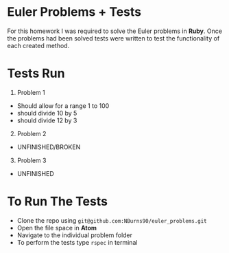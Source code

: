 # Euler Problems + Tests

For this homework I was required to solve the Euler problems in **Ruby**.  Once the problems had been solved tests were written to test the functionality of each created method.

# Tests Run

1. Problem 1
  - Should allow for a range 1 to 100
  - should divide 10 by 5
  - should divide 12 by 3

2. Problem 2
  - UNFINISHED/BROKEN

3. Problem 3
  - UNFINISHED

# To Run The Tests

- Clone the repo using `git@github.com:NBurns90/euler_problems.git`
- Open the file space in **Atom**
- Navigate to the individual problem folder
- To perform the tests type `rspec` in terminal
